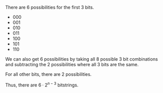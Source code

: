 There are 6 possibilities for the first 3 bits.

<ul>
    <li> 000
    <li> 001
    <li> 010
    <li> 011
    <li> 100
    <li> 101
    <li> 110
</ul>

We can also get 6 possibilities by taking all 8 possible 3 bit combinations and subtracting the 2 possibilities where all 3 bits are the same.

For all other bits, there are 2 possibilities.

Thus, there are $6 \cdot 2^{n-3}$ bitstrings.

